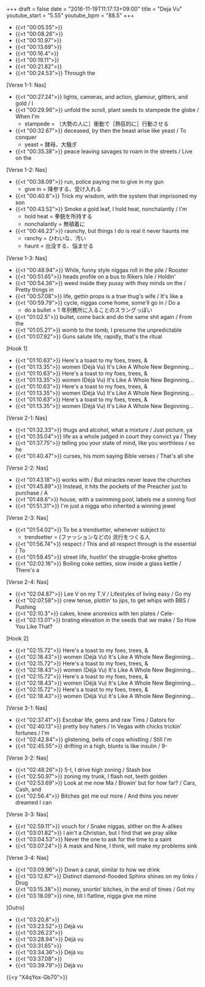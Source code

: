 +++
draft = false
date = "2016-11-19T11:17:13+09:00"
title = "Deja Vu"
youtube_start = "5.55"
youtube_bpm = "88.5"
+++

* {{<t "00:05.55">}}
* {{<t "00:08.26">}}
* {{<t "00:10.97">}}
* {{<t "00:13.69">}}
* {{<t "00:16.4">}}
* {{<t "00:19.11">}}
* {{<t "00:21.82">}}
* {{<t "00:24.53">}} Through the

[Verse 1-1: Nas]

* {{<t "00:27.24">}} lights, cameras, and action, glamour, glitters, and gold / I 
* {{<t "00:29.96">}} unfold the scroll, plant seeds to stampede the globe / When I'm 
    * stampede = 〔大勢の人に〕衝動で［熱狂的に］行動させる
* {{<t "00:32.67">}} deceased, by then the beast arise like yeast / To conquer 
    * yeast = 酵母、大騒ぎ
* {{<t "00:35.38">}} peace leaving savages to roam in the streets / Live on the 

[Verse 1-2: Nas]

* {{<t "00:38.09">}} run, police paying me to give in my gun  
    * give in = 降参する、受け入れる
* {{<t "00:40.8">}} Trick my wisdom, with the system that imprisoned my son  
* {{<t "00:43.52">}} Smoke a gold leaf, I hold heat, nonchalantly / I'm 
    * hold heat = 拳銃を所持する
    * nonchalantly = 無頓着に
* {{<t "00:46.23">}} raunchy, but things I do is real it never haunts me  
    * ranchy = ひわいな、汚い
    * haunt = 出没する、悩ませる

[Verse 1-3: Nas]

* {{<t "00:48.94">}} While, funny style niggas roll in the pile / Rooster 
* {{<t "00:51.65">}} heads profile on a bus to Rikers Isle / Holdin' 
* {{<t "00:54.36">}} weed inside they pussy with they minds on the / Pretty things in 
* {{<t "00:57.08">}} life, gettin props is a true thug's wife / It's like a 
* {{<t "00:59.79">}} cycle, niggas come home, some'll go in / Do a 
    * do a bullet = 1 年刑務所に入ることのスラングっぽい
* {{<t "01:02.5">}} bullet, come back and do the same shit again / From the 
* {{<t "01:05.21">}} womb to the tomb, I presume the unpredictable  
* {{<t "01:07.92">}} Guns salute life, rapidly, that's the ritual  
  
[Hook 1]

* {{<t "01:10.63">}} Here's a toast to my foes, trees, &
* {{<t "01:13.35">}} women (Déjà Vu) It's Like A Whole New Beginning...  
* {{<t "01:10.63">}} Here's a toast to my foes, trees, &
* {{<t "01:13.35">}} women (Déjà Vu) It's Like A Whole New Beginning...  
* {{<t "01:10.63">}} Here's a toast to my foes, trees, &
* {{<t "01:13.35">}} women (Déjà Vu) It's Like A Whole New Beginning...  
* {{<t "01:10.63">}} Here's a toast to my foes, trees, &
* {{<t "01:13.35">}} women (Déjà Vu) It's Like A Whole New Beginning...  
  
[Verse 2-1: Nas]  

* {{<t "01:32.33">}} thugs and alcohol, what a mixture / Just picture, ya 
* {{<t "01:35.04">}} life as a whole judged in court they convict ya / They 
* {{<t "01:37.75">}} telling you your state of mind, like you worthless / so he 
* {{<t "01:40.47">}} curses, his mom saying Bible verses / That's all she 

[Verse 2-2: Nas]  

* {{<t "01:43.18">}} works with / But miracles never leave the churches  
* {{<t "01:45.89">}} Instead, it hits the pockets of the Preacher just to purchase / A 
* {{<t "01:48.6">}} house, with a swimming pool, labels me a sinning fool  
* {{<t "01:51.31">}} I'm just a nigga who inherited a winning jewel  

[Verse 2-3: Nas]  

* {{<t "01:54.02">}} To be a trendsetter, whenever subject to
    * trendsetter = (ファッションなどの) 流行をつくる人
* {{<t "01:56.74">}} respect / This and all respect through is the essential / To 
* {{<t "01:59.45">}} street life, hustlin’ the struggle-broke ghettos  
* {{<t "02:02.16">}} Boiling coke settles, slow inside a glass kettle / There's a

[Verse 2-4: Nas]  

* {{<t "02:04.87">}} Lee V on my T.V / Lifestyles of living easy / Go my 
* {{<t "02:07.58">}} crew tense, plottin’ to jips, to get whips with BBS / Pushing
* {{<t "02:10.3">}} cakes, knew anorexics with ten plates / Cele-
* {{<t "02:13.01">}} brating elevation in the seeds that we make / So How You Like That?  
  
[Hook 2]  
  
* {{<t "02:15.72">}} Here's a toast to my foes, trees, &
* {{<t "02:18.43">}} women (Déjà Vu) It's Like A Whole New Beginning...  
* {{<t "02:15.72">}} Here's a toast to my foes, trees, &
* {{<t "02:18.43">}} women (Déjà Vu) It's Like A Whole New Beginning...  
* {{<t "02:15.72">}} Here's a toast to my foes, trees, &
* {{<t "02:18.43">}} women (Déjà Vu) It's Like A Whole New Beginning...  
* {{<t "02:15.72">}} Here's a toast to my foes, trees, &
* {{<t "02:18.43">}} women (Déjà Vu) It's Like A Whole New Beginning...  
 
[Verse 3-1: Nas]  

* {{<t "02:37.41">}} Escobar life, gems and raw Tims / Gators for
* {{<t "02:40.13">}} pretty boy haters / In Vegas with chicks trickin’ fortunes / I'm 
* {{<t "02:42.84">}} glistening, bells of cops whistling / Still I'm 
* {{<t "02:45.55">}} drifting in a high, blunts is like insulin / 9- 

[Verse 3-2: Nas]  

* {{<t "02:48.26">}} 5-I, I drive high zoning / Stash box 
* {{<t "02:50.97">}} zoning my trunk, I flash not, teeth golden  
* {{<t "02:53.69">}} Look at me now Ma / Blowin’ but for how far? / Cars, Cash, and
* {{<t "02:56.4">}} Bitches got me out more / And thins you never dreamed I can

[Verse 3-3: Nas]  

* {{<t "02:59.11">}} vouch for / Snake niggas, slither on the A-alikes  
* {{<t "03:01.82">}} I ain't a Christian, but I find that we pray alike  
* {{<t "03:04.53">}} Never the one to ask for the time to a saint  
* {{<t "03:07.24">}} A mask and Nine, I think, will make my problems sink  

[Verse 3-4: Nas]  

* {{<t "03:09.96">}} Down a canal, similar to how we drink  
* {{<t "03:12.67">}} Distinct diamond-flooded Sphinx shines on my links / Drug 
* {{<t "03:15.38">}} money, snortin’ bitches, in the end of times / Got my 
* {{<t "03:18.09">}} nine, till I flatline, nigga give me mine  

[Outro]
  
* {{<t "03:20.8">}}
* {{<t "03:23.52">}} Déjà vu
* {{<t "03:26.23">}}
* {{<t "03:28.94">}} Déjà vu
* {{<t "03:31.65">}}
* {{<t "03:34.36">}} Déjà vu
* {{<t "03:37.08">}}
* {{<t "03:39.79">}} Déjà vu

{{<y "X4qYox-Gb70">}}
